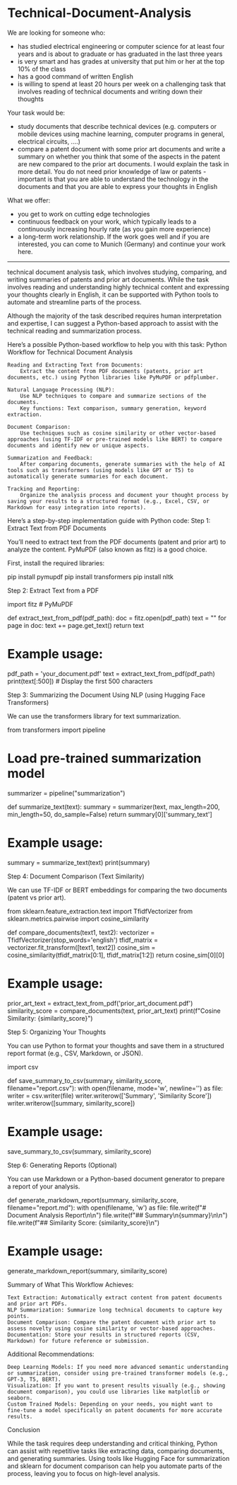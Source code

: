 # Technical-Document-Analysis
We are looking for someone who:
- has studied electrical engineering or computer science for at least four years and is about to graduate or has graduated in the last three years
- is very smart and has grades at university that put him or her at the top 10% of the class
- has a good command of written English
- is willing to spend at least 20 hours per week on a challenging task that involves reading of technical documents and writing down their thoughts

Your task would be:
- study documents that describe technical devices (e.g.  computers or mobile devices using machine learning, computer programs in general, electrical circuits, ....)
- compare a patent document with some prior art documents and write a summary on whether you think that some of the aspects in the patent are new compared to the prior art documents.  I would explain the task in more detail. You do not need prior knowledge of law or patents - important is that you are able to understand the technology in the documents and that you are able to express your thoughts in English

What we offer:
- you get to work on cutting edge technologies
- continuous feedback on your work, which typically leads to a continuously increasing hourly rate (as you gain more experience)
- a long-term work relationship. If the work goes well and if you are interested, you can come to Munich (Germany) and continue your work here.
------
technical document analysis task, which involves studying, comparing, and writing summaries of patents and prior art documents. While the task involves reading and understanding highly technical content and expressing your thoughts clearly in English, it can be supported with Python tools to automate and streamline parts of the process.

Although the majority of the task described requires human interpretation and expertise, I can suggest a Python-based approach to assist with the technical reading and summarization process.

Here’s a possible Python-based workflow to help you with this task:
Python Workflow for Technical Document Analysis

    Reading and Extracting Text from Documents:
        Extract the content from PDF documents (patents, prior art documents, etc.) using Python libraries like PyMuPDF or pdfplumber.

    Natural Language Processing (NLP):
        Use NLP techniques to compare and summarize sections of the documents.
        Key functions: Text comparison, summary generation, keyword extraction.

    Document Comparison:
        Use techniques such as cosine similarity or other vector-based approaches (using TF-IDF or pre-trained models like BERT) to compare documents and identify new or unique aspects.

    Summarization and Feedback:
        After comparing documents, generate summaries with the help of AI tools such as transformers (using models like GPT or T5) to automatically generate summaries for each document.

    Tracking and Reporting:
        Organize the analysis process and document your thought process by saving your results to a structured format (e.g., Excel, CSV, or Markdown for easy integration into reports).

Here’s a step-by-step implementation guide with Python code:
Step 1: Extract Text from PDF Documents

You’ll need to extract text from the PDF documents (patent and prior art) to analyze the content. PyMuPDF (also known as fitz) is a good choice.

First, install the required libraries:

pip install pymupdf
pip install transformers
pip install nltk

Step 2: Extract Text from a PDF

import fitz  # PyMuPDF

def extract_text_from_pdf(pdf_path):
    doc = fitz.open(pdf_path)
    text = ""
    for page in doc:
        text += page.get_text()
    return text

# Example usage:
pdf_path = 'your_document.pdf'
text = extract_text_from_pdf(pdf_path)
print(text[:500])  # Display the first 500 characters

Step 3: Summarizing the Document Using NLP (using Hugging Face Transformers)

We can use the transformers library for text summarization.

from transformers import pipeline

# Load pre-trained summarization model
summarizer = pipeline("summarization")

def summarize_text(text):
    summary = summarizer(text, max_length=200, min_length=50, do_sample=False)
    return summary[0]['summary_text']

# Example usage:
summary = summarize_text(text)
print(summary)

Step 4: Document Comparison (Text Similarity)

We can use TF-IDF or BERT embeddings for comparing the two documents (patent vs prior art).

from sklearn.feature_extraction.text import TfidfVectorizer
from sklearn.metrics.pairwise import cosine_similarity

def compare_documents(text1, text2):
    vectorizer = TfidfVectorizer(stop_words='english')
    tfidf_matrix = vectorizer.fit_transform([text1, text2])
    cosine_sim = cosine_similarity(tfidf_matrix[0:1], tfidf_matrix[1:2])
    return cosine_sim[0][0]

# Example usage:
prior_art_text = extract_text_from_pdf('prior_art_document.pdf')
similarity_score = compare_documents(text, prior_art_text)
print(f"Cosine Similarity: {similarity_score}")

Step 5: Organizing Your Thoughts

You can use Python to format your thoughts and save them in a structured report format (e.g., CSV, Markdown, or JSON).

import csv

def save_summary_to_csv(summary, similarity_score, filename="report.csv"):
    with open(filename, mode='w', newline='') as file:
        writer = csv.writer(file)
        writer.writerow(['Summary', 'Similarity Score'])
        writer.writerow([summary, similarity_score])

# Example usage:
save_summary_to_csv(summary, similarity_score)

Step 6: Generating Reports (Optional)

You can use Markdown or a Python-based document generator to prepare a report of your analysis.

def generate_markdown_report(summary, similarity_score, filename="report.md"):
    with open(filename, 'w') as file:
        file.write(f"# Document Analysis Report\n\n")
        file.write(f"## Summary\n{summary}\n\n")
        file.write(f"## Similarity Score: {similarity_score}\n")

# Example usage:
generate_markdown_report(summary, similarity_score)

Summary of What This Workflow Achieves:

    Text Extraction: Automatically extract content from patent documents and prior art PDFs.
    NLP Summarization: Summarize long technical documents to capture key points.
    Document Comparison: Compare the patent document with prior art to assess novelty using cosine similarity or vector-based approaches.
    Documentation: Store your results in structured reports (CSV, Markdown) for future reference or submission.

Additional Recommendations:

    Deep Learning Models: If you need more advanced semantic understanding or summarization, consider using pre-trained transformer models (e.g., GPT-3, T5, BERT).
    Visualization: If you want to present results visually (e.g., showing document comparison), you could use libraries like matplotlib or seaborn.
    Custom Trained Models: Depending on your needs, you might want to fine-tune a model specifically on patent documents for more accurate results.

Conclusion

While the task requires deep understanding and critical thinking, Python can assist with repetitive tasks like extracting data, comparing documents, and generating summaries. Using tools like Hugging Face for summarization and sklearn for document comparison can help you automate parts of the process, leaving you to focus on high-level analysis.


